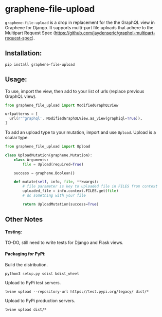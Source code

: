# graphene-file-upload

`graphene-file-upload` is a drop in replacement for the the GraphQL view in Graphene for Django. It supports multi-part file uploads that adhere to the Multipart Request Spec (https://github.com/jaydenseric/graphql-multipart-request-spec).

## Installation:

`pip install graphene-file-upload`

## Usage:

To use, import the view, then add to your list of urls (replace previous GraphQL view).

```python
from graphene_file_upload import ModifiedGraphQLView

urlpatterns = [
  url(r'^graphql', ModifiedGraphQLView.as_view(graphiql=True)),
]
```

To add an upload type to your mutation, import and use `Upload`. Upload is a scalar type.

```python
from graphene_file_upload import Upload

class UploadMutation(graphene.Mutation):
    class Arguments:
        file = Upload(required=True)

    success = graphene.Boolean()

    def mutate(self, info, file, **kwargs):
        # file parameter is key to uploaded file in FILES from context
        uploaded_file = info.context.FILES.get(file)
        # do something with your file

        return UploadMutation(success=True)
```

## Other Notes

#### Testing:

TO-DO, still need to write tests for Django and Flask views.

#### Packaging for PyPi:

Build the distribution.

`python3 setup.py sdist bdist_wheel`

Upload to PyPi test servers.

`twine upload --repository-url https://test.pypi.org/legacy/ dist/*`

Upload to PyPi production servers.

`twine upload dist/*`
